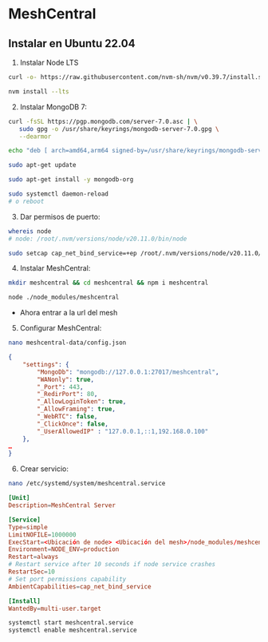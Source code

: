 # MeshCentral

## Instalar en Ubuntu 22.04
1. Instalar Node LTS
```sh
curl -o- https://raw.githubusercontent.com/nvm-sh/nvm/v0.39.7/install.sh | bash && source ~/.bashrc

nvm install --lts
```

2. Instalar MongoDB 7:
```sh
curl -fsSL https://pgp.mongodb.com/server-7.0.asc | \
   sudo gpg -o /usr/share/keyrings/mongodb-server-7.0.gpg \
   --dearmor

echo "deb [ arch=amd64,arm64 signed-by=/usr/share/keyrings/mongodb-server-7.0.gpg ] https://repo.mongodb.org/apt/ubuntu jammy/mongodb-org/7.0 multiverse" | sudo tee /etc/apt/sources.list.d/mongodb-org-7.0.list

sudo apt-get update

sudo apt-get install -y mongodb-org

sudo systemctl daemon-reload
# o reboot
```

3. Dar permisos de puerto:
```sh
whereis node
# node: /root/.nvm/versions/node/v20.11.0/bin/node

sudo setcap cap_net_bind_service=+ep /root/.nvm/versions/node/v20.11.0/bin/node
```

4. Instalar MeshCentral:
```sh
mkdir meshcentral && cd meshcentral && npm i meshcentral

node ./node_modules/meshcentral

```
- Ahora entrar a la url del mesh

5. Configurar MeshCentral:
```sh
nano meshcentral-data/config.json
```

```json
{
    "settings": {
        "MongoDb": "mongodb://127.0.0.1:27017/meshcentral",
        "WANonly": true,
        "_Port": 443,
        "_RedirPort": 80,
        "_AllowLoginToken": true,
        "_AllowFraming": true,
        "_WebRTC": false,
        "_ClickOnce": false,
        "_UserAllowedIP" : "127.0.0.1,::1,192.168.0.100"
    },
…
}
```

6. Crear servicio:
```sh
nano /etc/systemd/system/meshcentral.service
```
```conf
[Unit]
Description=MeshCentral Server

[Service]
Type=simple
LimitNOFILE=1000000
ExecStart=<Ubicación de node> <Ubicación del mesh>/node_modules/meshcentral
Environment=NODE_ENV=production
Restart=always
# Restart service after 10 seconds if node service crashes
RestartSec=10
# Set port permissions capability
AmbientCapabilities=cap_net_bind_service

[Install]
WantedBy=multi-user.target
```
```sh
systemctl start meshcentral.service
systemctl enable meshcentral.service
```